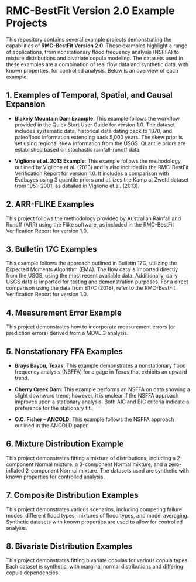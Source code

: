 # RMC-BestFit Version 2.0 Example Projects
This repository contains several example projects demonstrating the capabilities of **RMC-BestFit Version 2.0**. These examples highlight a range of applications, from nonstationary flood frequency analysis (NSFFA) to mixture distributions and bivariate copula modeling. The datasets used in these examples are a combination of real flow data and synthetic data, with known properties, for controlled analysis. Below is an overview of each example:

## 1. Examples of Temporal, Spatial, and Causal Expansion
* **Blakely Mountain Dam Example**: This example follows the workflow provided in the Quick Start User Guide for version 1.0. The dataset includes systematic data, historical data dating back to 1870, and paleoflood information extending back 5,000 years. The skew prior is set using regional skew information from the USGS. Quantile priors are established based on stochastic rainfall-runoff data.

* **Viglione et al. 2013 Example**: This example follows the methodology outlined by Viglione et al. (2013) and is also included in the RMC-BestFit Verification Report for version 1.0. It includes a comparison with Evdbayes using 3 quantile priors and utilizes the Kamp at Zwettl dataset from 1951–2001, as detailed in Viglione et al. (2013).

## 2. ARR-FLIKE Examples
This project follows the methodology provided by Australian Rainfall and Runoff (ARR) using the Flike software, as included in the RMC-BestFit Verification Report for version 1.0.

## 3. Bulletin 17C Examples
This example follows the approach outlined in Bulletin 17C, utilizing the Expected Moments Algorithm (EMA). The flow data is imported directly from the USGS, using the most recent available data. Additionally, daily USGS data is imported for testing and demonstration purposes. For a direct comparison using the data from B17C (2018), refer to the RMC-BestFit Verification Report for version 1.0.

## 4. Measurement Error Example
This project demonstrates how to incorporate measurement errors (or prediction errors) derived from a MOVE.3 analysis.

## 5. Nonstationary FFA Examples
* **Brays Bayou, Texas**: This example demonstrates a nonstationary flood frequency analysis (NSFFA) for a gage in Texas that exhibits an upward trend.

* **Cherry Creek Dam**: This example performs an NSFFA on data showing a slight downward trend; however, it is unclear if the NSFFA approach improves upon a stationary analysis. Both AIC and BIC criteria indicate a preference for the stationary fit.

* **O.C. Fisher – ANCOLD**: This example follows the NSFFA approach outlined in the ANCOLD paper.

## 6. Mixture Distribution Example
This project demonstrates fitting a mixture of distributions, including a 2-component Normal mixture, a 3-component Normal mixture, and a zero-inflated 2-component Normal mixture. The datasets used are synthetic with known properties for controlled analysis. 

## 7. Composite Distribution Examples
This project demonstrates various scenarios, including competing failure modes, different flood types, mixtures of flood types, and model averaging. Synthetic datasets with known properties are used to allow for controlled analysis.

## 8. Bivariate Distribution Examples
This project demonstrates fitting bivariate copulas for various copula types. Each dataset is synthetic, with marginal normal distributions and differing copula dependencies.
